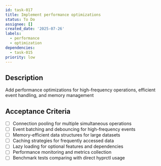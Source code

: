 ```yaml
---
id: task-017
title: Implement performance optimizations
status: To Do
assignee: []
created_date: '2025-07-26'
labels:
  - performance
  - optimization
dependencies:
  - task-015
priority: low
---
```


## Description

Add performance optimizations for high-frequency operations, efficient event handling, and memory management

## Acceptance Criteria

- [ ] Connection pooling for multiple simultaneous operations
- [ ] Event batching and debouncing for high-frequency events
- [ ] Memory-efficient data structures for large datasets
- [ ] Caching strategies for frequently accessed data
- [ ] Lazy loading for optional features and dependencies
- [ ] Performance monitoring and metrics collection
- [ ] Benchmark tests comparing with direct hyprctl usage
